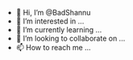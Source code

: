 - 👋 Hi, I’m @BadShannu
- 👀 I’m interested in ...
- 🌱 I’m currently learning ...
- 💞️ I’m looking to collaborate on ...
- 📫 How to reach me ...

<!---
BadShannu/BadShannu is a ✨ special ✨ repository because its `README.md` (this file) appears on your GitHub profile.
You can click the Preview link to take a look at your changes.
--->
